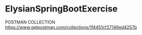 # ElysianSpringBootExercise

POSTMAN COLLECTION
https://www.getpostman.com/collections/1f4451cf27146ed4257b
